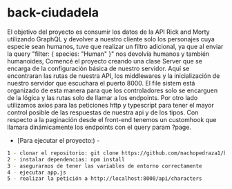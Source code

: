 # back-ciudadela

El objetivo del proyecto es consumir los datos de la API Rick and Morty utilizando GraphQL y devolver a nuestro cliente solo los personajes cuya especie sean humanos, 
tuve que realizar un filtro adicional, ya que al enviar la query "filter: { species: "Human" }" nos devolvía humanos y también humanoides,
Comencé el proyecto creando una clase Server que se encarga de la configuración básica de nuestro servidor. Aquí se encontraran las rutas de nuestra API, los middlewares y la inicialización de nuestro servidor que escuchara el puerto 8000.
El file sistem está organizado de esta manera para que los controladores solo se encarguen de la lógica y las rutas solo de llamar a los endpoints. Por otro lado utilizamos axios para las peticiones http y typescript para tener el mayor 
control posible de las respuestas de nuestra api y de los tipos. Con respecto a la paginación desde el front-end tenemos un customhook que llamara dinámicamente los endpoints con el query param ?page.

- [Para ejecutar el proyecto:) -

```bash
1 - clonar el repositorio: git clone https://github.com/nachopedraza1/back-ciudadela
2 - instalar dependencias: npm install
3 - asegurarnos de tener las variables de entorno correctamente
4 - ejecutar app.js
5 - realizar la petición a http://localhost:8000/api/characters
```
